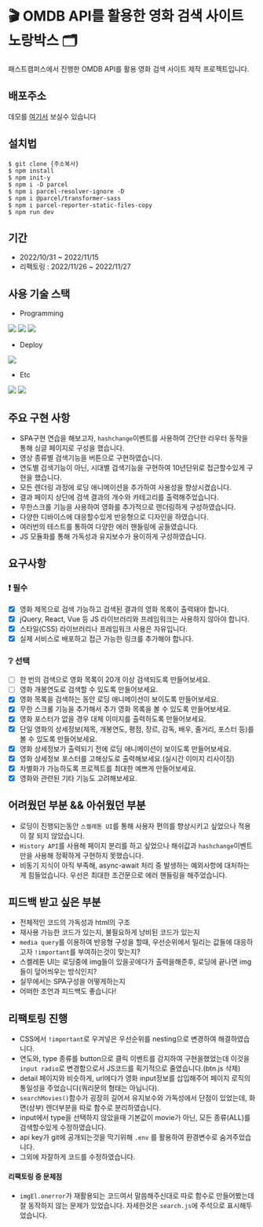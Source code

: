 # :clapper: OMDB API를 활용한 영화 검색 사이트 노랑박스 🗂

패스트캠퍼스에서 진행한 OMDB API를 활용 영화 검색 사이트 제작 프로젝트입니다.

## 배포주소

데모를 [여기서](https://yellow-box-jyroh.netlify.app/) 보실수 있습니다 

## 설치법

```shell
$ git clone {주소복사}
$ npm install
$ npm init-y
$ npm i -D parcel
$ npm i parcel-resolver-ignore -D
$ npm i @parcel/transformer-sass
$ npm i parcel-reporter-static-files-copy
$ npm run dev
```

## 기간

- 2022/10/31 ~ 2022/11/15
- 리팩토링 : 2022/11/26 ~ 2022/11/27

## 사용 기술 스택

- Programming

<img src="https://img.shields.io/badge/HTML5-E34F26?style=for-the-badge&logo=HTML5&logoColor=white"> <img src="https://img.shields.io/badge/SCSS-CC6699?style=for-the-badge&logo=SASS&logoColor=white"> <img src="https://img.shields.io/badge/JAVASCRIPT-F7DF1E?style=for-the-badge&logo=JAVASCRIPT&logoColor=white">

- Deploy

<img src="https://img.shields.io/badge/NETLIFY-00C7B7?style=for-the-badge&logo=NETLIFY&logoColor=white">

- Etc

<img src="https://img.shields.io/badge/.ENV-ECD53F?style=for-the-badge&logo=.ENV&logoColor=white"> <img src="https://img.shields.io/badge/PARCEL-8DD6F9?style=for-the-badge&logoColor=white"> 

## 주요 구현 사항

- SPA구현 연습을 해보고자, `hashchange`이벤트를 사용하여 간단한 라우터 동작을 통해 싱글 페이지로 구성을 했습니다.
- 영상 종류별 검색기능을 버튼으로 구현하였습니다.
- 연도별 검색기능이 아닌, 시대별 검색기능을 구현하여 10년단위로 접근할수있게 구현을 했습니다.
- 모든 렌더링 과정에 로딩 애니메이션을 추가하여 사용성을 향상시켰습니다.
- 결과 페이지 상단에 검색 결과의 개수와 카테고리를 출력해주었습니다.
- 무한스크롤 기능을 사용하여 영화를 추가적으로 렌더링하게 구성하였습니다.
- 다양한 디바이스에 대응할수있게 반응형으로 디자인을 하였습니다.
- 여러번의 테스트를 통하여 다양한 에러 핸들링에 공들였습니다.
- JS 모듈화를 통해 가독성과 유지보수가 용이하게 구성하였습니다.

## 요구사항

### :exclamation: 필수

- [x] 영화 제목으로 검색 가능하고 검색된 결과의 영화 목록이 출력돼야 합니다.
- [x] jQuery, React, Vue 등 JS 라이브러리와 프레임워크는 사용하지 않아야 합니다.
- [x] 스타일(CSS) 라이브러리나 프레임워크 사용은 자유입니다.
- [x] 실제 서비스로 배포하고 접근 가능한 링크를 추가해야 합니다.

### :grey_question: 선택

- [ ] 한 번의 검색으로 영화 목록이 20개 이상 검색되도록 만들어보세요.
- [ ] 영화 개봉연도로 검색할 수 있도록 만들어보세요.
- [x] 영화 목록을 검색하는 동안 로딩 애니메이션이 보이도록 만들어보세요.
- [x] 무한 스크롤 기능을 추가해서 추가 영화 목록을 볼 수 있도록 만들어보세요.
- [x] 영화 포스터가 없을 경우 대체 이미지를 출력하도록 만들어보세요.
- [x] 단일 영화의 상세정보(제목, 개봉연도, 평점, 장르, 감독, 배우, 줄거리, 포스터 등)를 볼 수 있도록 만들어보세요.
- [x] 영화 상세정보가 출력되기 전에 로딩 애니메이션이 보이도록 만들어보세요.
- [x] 영화 상세정보 포스터를 고해상도로 출력해보세요.(실시간 이미지 리사이징)
- [x] 차별화가 가능하도록 프로젝트를 최대한 예쁘게 만들어보세요.
- [x] 영화와 관련된 기타 기능도 고려해보세요.

## 어려웠던 부분 && 아쉬웠던 부분

- 로딩이 진행되는동안 `스켈레톤 UI`를 통해 사용자 편의를 향상시키고 싶었으나 적용이 잘 되지 않았습니다.
- `History API`를 사용해 페이지 분리를 하고 싶었으나 해쉬값과 `hashchange`이벤트만을 사용해 정확하게 구현하지 못했습니다.
- 비동기 지식이 아직 부족해, async-await 처리 중 발생하는 예외사항에 대처하는게 힘들었습니다. 우선은 최대한 조건문으로 에러 핸들링을 해주었습니다.

## 피드백 받고 싶은 부분

- 전체적인 코드의 가독성과 html의 구조
- 재사용 가능한 코드가 있는지, 불필요하게 낭비된 코드가 있는지
- `media query`를 이용하여 반응형 구성을 할때, 우선순위에서 밀리는 값들에 대응하고자 `!important`를 부여하는것이 맞는지?
- 스켈레톤 UI는 로딩중에 img들이 있을곳에다가 출력을해준후, 로딩에 끝나면 img들이 덮어씌우는 방식인지?
- 실무에서는 SPA구성을 어떻게하는지
- 어떠한 조언과 피드백도 좋습니다!

## 리팩토링 진행

- CSS에서 `!important`로 우겨넣은 우선순위를 nesting으로 변경하여 해결하였습니다.
- 연도와, type 종류를 button으로 클릭 이벤트를 감지하여 구현을했었는데 이것을 `input radio`로 변경함으로서 JS코드를 획기적으로 줄였습니다.(btn.js 삭제)
- detail 페이지와 비슷하게, url에다가 영화 input정보를 삽입해주어 페이지 로직의 통일성을 주었습니다(쿼리문의 형태는 아닙니다).
- `searchMovies()`함수가 굉장히 길어서 유지보수와 가독성에서 단점이 있었는데, 화면(상부) 렌더부분을 따로 함수로 분리하였습니다.
- input에서 type을 선택하지 않았을때 기본값이 movie가 아닌, 모든 종류(ALL)를 검색할수있게 수정하였습니다.
- api key가 git에 공개되는것을 막기위해 `.env` 를 활용하여 환경변수로 숨겨주었습니다.
- 그외에 자잘하게 코드를 수정하였습니다.

#### 리팩토링 중 문제점

- `imgEl.onerror`가 재활용되는 코드여서 말씀해주신대로 따로 함수로 만들어봤는데 잘 동작하지 않는 문제가 있었습니다. 자세한것은 `search.js`에 주석으로 표시해두었습니다.
